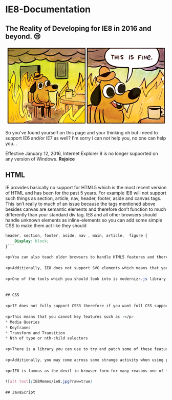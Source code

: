 # IE8-Documentation

## The Reality of Developing for IE8 in 2016 and beyond. :cry:

![alt text](IE8Memes/thisisfine.png?raw=true)

So you've found yourself on this page and your thinking oh but i need to support IE6 and/or IE7 as well? I'm sorry i can not help you, no one can help you...

Effective January 12, 2016, Internet Explorer 8 is no longer supported on any version of Windows. <strong> Rejoice </strong>


## HTML

<p>IE provides basically no support for HTML5 which is the most recent version of HTML and has been for the past 5 years. For example IE8 will not support such things as section, article, nav, header, footer, aside and canvas tags. This isn’t really to much of an issue because the tags mentioned above besides canvas are semantic elements and therefore don’t function to much differently than your standard div tag. IE8 and all other browsers should handle unknown elements as inline-elements so you can add some simple CSS to make them act like they should</p>

``` CSS
header, section, footer, aside, nav , main, article,  figure {
	Display: block;
}```

<p>You can also teach older browsers to handle HTML5 features and there is a full feature on how available at http://www.w3schools.com/html/html5_browsers.asp</p>

<p>Additionally, IE8 does not support SVG elements which means that you cant use popular graphical library’s such as D3.js</p>

<p>One of the tools which you should look into is modernizr.js library which will provide feature-detection letting you support IE8 easier. While there may be ways to hack around this it ultimately is not work the development effort.</p>


## CSS

<p>IE does not fully support CSS3 therefore if you want full CSS support you would have to use CSS2.1. </p>

<p>This means that you cannot key features such as :</p>
* Media Queries
* Keyframes
* Transform and Transition
* Nth of type or nth-child selectors

<p>There is a library you can use to try and patch some of these features called  http://selectivizr.com/ which may help</p>

<p>Additionally, you may come across some strange activity when using popular CSS frameworks, however the most successful CSS framework to use would be bootstrap. However, there are no guarantees that you will have full support.</p>

<p>IE8 is famous as the devil in browser form for many reasons one of these being to do with the CSS. God help you if something’s not correctly placed when it should be it will take over the next 3 days of your life… </p>

![alt text](IE8Memes/ie8.jpg?raw=true)

## JavaScript
